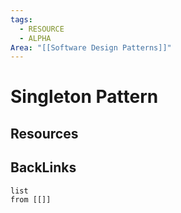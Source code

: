 ```yaml
---
tags:
  - RESOURCE
  - ALPHA
Area: "[[Software Design Patterns]]"
---
```


# Singleton Pattern


## Resources


## BackLinks

```dataview
list
from [[]]
```


